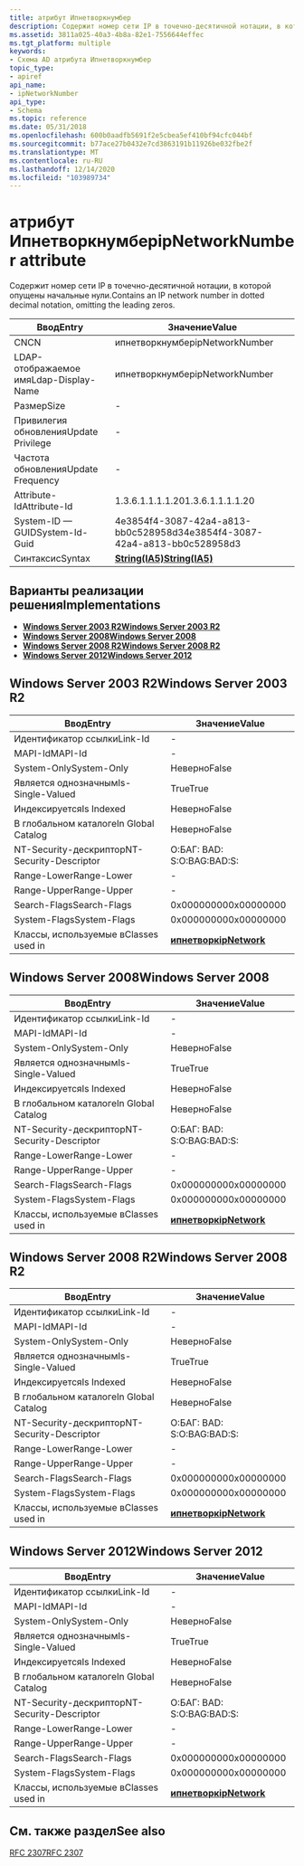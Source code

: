 ```yaml
---
title: атрибут Ипнетворкнумбер
description: Содержит номер сети IP в точечно-десятичной нотации, в которой опущены начальные нули.
ms.assetid: 3811a025-40a3-4b8a-82e1-7556644effec
ms.tgt_platform: multiple
keywords:
- Схема AD атрибута Ипнетворкнумбер
topic_type:
- apiref
api_name:
- ipNetworkNumber
api_type:
- Schema
ms.topic: reference
ms.date: 05/31/2018
ms.openlocfilehash: 600b0aadfb5691f2e5cbea5ef410bf94cfc044bf
ms.sourcegitcommit: b77ace27b0432e7cd3863191b11926be032fbe2f
ms.translationtype: MT
ms.contentlocale: ru-RU
ms.lasthandoff: 12/14/2020
ms.locfileid: "103989734"
---
```

# <a name="ipnetworknumber-attribute"></a><span data-ttu-id="074cd-104">атрибут Ипнетворкнумбер</span><span class="sxs-lookup"><span data-stu-id="074cd-104">ipNetworkNumber attribute</span></span>

<span data-ttu-id="074cd-105">Содержит номер сети IP в точечно-десятичной нотации, в которой опущены начальные нули.</span><span class="sxs-lookup"><span data-stu-id="074cd-105">Contains an IP network number in dotted decimal notation, omitting the leading zeros.</span></span>



| <span data-ttu-id="074cd-106">Ввод</span><span class="sxs-lookup"><span data-stu-id="074cd-106">Entry</span></span> | <span data-ttu-id="074cd-107">Значение</span><span class="sxs-lookup"><span data-stu-id="074cd-107">Value</span></span> |
|-------------------|--------------------------------------|
| <span data-ttu-id="074cd-108">CN</span><span class="sxs-lookup"><span data-stu-id="074cd-108">CN</span></span>                | <span data-ttu-id="074cd-109">ипнетворкнумбер</span><span class="sxs-lookup"><span data-stu-id="074cd-109">ipNetworkNumber</span></span>                      |
| <span data-ttu-id="074cd-110">LDAP-отображаемое имя</span><span class="sxs-lookup"><span data-stu-id="074cd-110">Ldap-Display-Name</span></span> | <span data-ttu-id="074cd-111">ипнетворкнумбер</span><span class="sxs-lookup"><span data-stu-id="074cd-111">ipNetworkNumber</span></span>                      |
| <span data-ttu-id="074cd-112">Размер</span><span class="sxs-lookup"><span data-stu-id="074cd-112">Size</span></span>              | \-                                   |
| <span data-ttu-id="074cd-113">Привилегия обновления</span><span class="sxs-lookup"><span data-stu-id="074cd-113">Update Privilege</span></span>  | \-                                   |
| <span data-ttu-id="074cd-114">Частота обновления</span><span class="sxs-lookup"><span data-stu-id="074cd-114">Update Frequency</span></span>  | \-                                   |
| <span data-ttu-id="074cd-115">Attribute-Id</span><span class="sxs-lookup"><span data-stu-id="074cd-115">Attribute-Id</span></span>      | <span data-ttu-id="074cd-116">1.3.6.1.1.1.1.20</span><span class="sxs-lookup"><span data-stu-id="074cd-116">1.3.6.1.1.1.1.20</span></span>                     |
| <span data-ttu-id="074cd-117">System-ID — GUID</span><span class="sxs-lookup"><span data-stu-id="074cd-117">System-Id-Guid</span></span>    | <span data-ttu-id="074cd-118">4e3854f4-3087-42a4-a813-bb0c528958d3</span><span class="sxs-lookup"><span data-stu-id="074cd-118">4e3854f4-3087-42a4-a813-bb0c528958d3</span></span> |
| <span data-ttu-id="074cd-119">Синтаксис</span><span class="sxs-lookup"><span data-stu-id="074cd-119">Syntax</span></span>            | [<span data-ttu-id="074cd-120">**String(IA5)**</span><span class="sxs-lookup"><span data-stu-id="074cd-120">**String(IA5)**</span></span>](s-string-ia5.md)  |



## <a name="implementations"></a><span data-ttu-id="074cd-121">Варианты реализации решения</span><span class="sxs-lookup"><span data-stu-id="074cd-121">Implementations</span></span>

-   [<span data-ttu-id="074cd-122">**Windows Server 2003 R2**</span><span class="sxs-lookup"><span data-stu-id="074cd-122">**Windows Server 2003 R2**</span></span>](#windows-server-2003-r2)
-   [<span data-ttu-id="074cd-123">**Windows Server 2008**</span><span class="sxs-lookup"><span data-stu-id="074cd-123">**Windows Server 2008**</span></span>](#windows-server-2008)
-   [<span data-ttu-id="074cd-124">**Windows Server 2008 R2**</span><span class="sxs-lookup"><span data-stu-id="074cd-124">**Windows Server 2008 R2**</span></span>](#windows-server-2008-r2)
-   [<span data-ttu-id="074cd-125">**Windows Server 2012**</span><span class="sxs-lookup"><span data-stu-id="074cd-125">**Windows Server 2012**</span></span>](#windows-server-2012)

## <a name="windows-server-2003-r2"></a><span data-ttu-id="074cd-126">Windows Server 2003 R2</span><span class="sxs-lookup"><span data-stu-id="074cd-126">Windows Server 2003 R2</span></span>



| <span data-ttu-id="074cd-127">Ввод</span><span class="sxs-lookup"><span data-stu-id="074cd-127">Entry</span></span> | <span data-ttu-id="074cd-128">Значение</span><span class="sxs-lookup"><span data-stu-id="074cd-128">Value</span></span> |
|------------------------|---------------------------------------------|
| <span data-ttu-id="074cd-129">Идентификатор ссылки</span><span class="sxs-lookup"><span data-stu-id="074cd-129">Link-Id</span></span>                | \-                                          |
| <span data-ttu-id="074cd-130">MAPI-Id</span><span class="sxs-lookup"><span data-stu-id="074cd-130">MAPI-Id</span></span>                | \-                                          |
| <span data-ttu-id="074cd-131">System-Only</span><span class="sxs-lookup"><span data-stu-id="074cd-131">System-Only</span></span>            | <span data-ttu-id="074cd-132">Неверно</span><span class="sxs-lookup"><span data-stu-id="074cd-132">False</span></span>                                       |
| <span data-ttu-id="074cd-133">Является однозначным</span><span class="sxs-lookup"><span data-stu-id="074cd-133">Is-Single-Valued</span></span>       | <span data-ttu-id="074cd-134">True</span><span class="sxs-lookup"><span data-stu-id="074cd-134">True</span></span>                                        |
| <span data-ttu-id="074cd-135">Индексируется</span><span class="sxs-lookup"><span data-stu-id="074cd-135">Is Indexed</span></span>             | <span data-ttu-id="074cd-136">Неверно</span><span class="sxs-lookup"><span data-stu-id="074cd-136">False</span></span>                                       |
| <span data-ttu-id="074cd-137">В глобальном каталоге</span><span class="sxs-lookup"><span data-stu-id="074cd-137">In Global Catalog</span></span>      | <span data-ttu-id="074cd-138">Неверно</span><span class="sxs-lookup"><span data-stu-id="074cd-138">False</span></span>                                       |
| <span data-ttu-id="074cd-139">NT-Security-дескриптор</span><span class="sxs-lookup"><span data-stu-id="074cd-139">NT-Security-Descriptor</span></span> | <span data-ttu-id="074cd-140">О:БАГ: BAD: S:</span><span class="sxs-lookup"><span data-stu-id="074cd-140">O:BAG:BAD:S:</span></span>                                |
| <span data-ttu-id="074cd-141">Range-Lower</span><span class="sxs-lookup"><span data-stu-id="074cd-141">Range-Lower</span></span>            | \-                                          |
| <span data-ttu-id="074cd-142">Range-Upper</span><span class="sxs-lookup"><span data-stu-id="074cd-142">Range-Upper</span></span>            | \-                                          |
| <span data-ttu-id="074cd-143">Search-Flags</span><span class="sxs-lookup"><span data-stu-id="074cd-143">Search-Flags</span></span>           | <span data-ttu-id="074cd-144">0x00000000</span><span class="sxs-lookup"><span data-stu-id="074cd-144">0x00000000</span></span>                                  |
| <span data-ttu-id="074cd-145">System-Flags</span><span class="sxs-lookup"><span data-stu-id="074cd-145">System-Flags</span></span>           | <span data-ttu-id="074cd-146">0x00000000</span><span class="sxs-lookup"><span data-stu-id="074cd-146">0x00000000</span></span>                                  |
| <span data-ttu-id="074cd-147">Классы, используемые в</span><span class="sxs-lookup"><span data-stu-id="074cd-147">Classes used in</span></span>        | [<span data-ttu-id="074cd-148">**ипнетворк**</span><span class="sxs-lookup"><span data-stu-id="074cd-148">**ipNetwork**</span></span>](c-ipnetwork.md)<br/> |



## <a name="windows-server-2008"></a><span data-ttu-id="074cd-149">Windows Server 2008</span><span class="sxs-lookup"><span data-stu-id="074cd-149">Windows Server 2008</span></span>



| <span data-ttu-id="074cd-150">Ввод</span><span class="sxs-lookup"><span data-stu-id="074cd-150">Entry</span></span> | <span data-ttu-id="074cd-151">Значение</span><span class="sxs-lookup"><span data-stu-id="074cd-151">Value</span></span> |
|------------------------|---------------------------------------------|
| <span data-ttu-id="074cd-152">Идентификатор ссылки</span><span class="sxs-lookup"><span data-stu-id="074cd-152">Link-Id</span></span>                | \-                                          |
| <span data-ttu-id="074cd-153">MAPI-Id</span><span class="sxs-lookup"><span data-stu-id="074cd-153">MAPI-Id</span></span>                | \-                                          |
| <span data-ttu-id="074cd-154">System-Only</span><span class="sxs-lookup"><span data-stu-id="074cd-154">System-Only</span></span>            | <span data-ttu-id="074cd-155">Неверно</span><span class="sxs-lookup"><span data-stu-id="074cd-155">False</span></span>                                       |
| <span data-ttu-id="074cd-156">Является однозначным</span><span class="sxs-lookup"><span data-stu-id="074cd-156">Is-Single-Valued</span></span>       | <span data-ttu-id="074cd-157">True</span><span class="sxs-lookup"><span data-stu-id="074cd-157">True</span></span>                                        |
| <span data-ttu-id="074cd-158">Индексируется</span><span class="sxs-lookup"><span data-stu-id="074cd-158">Is Indexed</span></span>             | <span data-ttu-id="074cd-159">Неверно</span><span class="sxs-lookup"><span data-stu-id="074cd-159">False</span></span>                                       |
| <span data-ttu-id="074cd-160">В глобальном каталоге</span><span class="sxs-lookup"><span data-stu-id="074cd-160">In Global Catalog</span></span>      | <span data-ttu-id="074cd-161">Неверно</span><span class="sxs-lookup"><span data-stu-id="074cd-161">False</span></span>                                       |
| <span data-ttu-id="074cd-162">NT-Security-дескриптор</span><span class="sxs-lookup"><span data-stu-id="074cd-162">NT-Security-Descriptor</span></span> | <span data-ttu-id="074cd-163">О:БАГ: BAD: S:</span><span class="sxs-lookup"><span data-stu-id="074cd-163">O:BAG:BAD:S:</span></span>                                |
| <span data-ttu-id="074cd-164">Range-Lower</span><span class="sxs-lookup"><span data-stu-id="074cd-164">Range-Lower</span></span>            | \-                                          |
| <span data-ttu-id="074cd-165">Range-Upper</span><span class="sxs-lookup"><span data-stu-id="074cd-165">Range-Upper</span></span>            | \-                                          |
| <span data-ttu-id="074cd-166">Search-Flags</span><span class="sxs-lookup"><span data-stu-id="074cd-166">Search-Flags</span></span>           | <span data-ttu-id="074cd-167">0x00000000</span><span class="sxs-lookup"><span data-stu-id="074cd-167">0x00000000</span></span>                                  |
| <span data-ttu-id="074cd-168">System-Flags</span><span class="sxs-lookup"><span data-stu-id="074cd-168">System-Flags</span></span>           | <span data-ttu-id="074cd-169">0x00000000</span><span class="sxs-lookup"><span data-stu-id="074cd-169">0x00000000</span></span>                                  |
| <span data-ttu-id="074cd-170">Классы, используемые в</span><span class="sxs-lookup"><span data-stu-id="074cd-170">Classes used in</span></span>        | [<span data-ttu-id="074cd-171">**ипнетворк**</span><span class="sxs-lookup"><span data-stu-id="074cd-171">**ipNetwork**</span></span>](c-ipnetwork.md)<br/> |



## <a name="windows-server-2008-r2"></a><span data-ttu-id="074cd-172">Windows Server 2008 R2</span><span class="sxs-lookup"><span data-stu-id="074cd-172">Windows Server 2008 R2</span></span>



| <span data-ttu-id="074cd-173">Ввод</span><span class="sxs-lookup"><span data-stu-id="074cd-173">Entry</span></span> | <span data-ttu-id="074cd-174">Значение</span><span class="sxs-lookup"><span data-stu-id="074cd-174">Value</span></span> |
|------------------------|---------------------------------------------|
| <span data-ttu-id="074cd-175">Идентификатор ссылки</span><span class="sxs-lookup"><span data-stu-id="074cd-175">Link-Id</span></span>                | \-                                          |
| <span data-ttu-id="074cd-176">MAPI-Id</span><span class="sxs-lookup"><span data-stu-id="074cd-176">MAPI-Id</span></span>                | \-                                          |
| <span data-ttu-id="074cd-177">System-Only</span><span class="sxs-lookup"><span data-stu-id="074cd-177">System-Only</span></span>            | <span data-ttu-id="074cd-178">Неверно</span><span class="sxs-lookup"><span data-stu-id="074cd-178">False</span></span>                                       |
| <span data-ttu-id="074cd-179">Является однозначным</span><span class="sxs-lookup"><span data-stu-id="074cd-179">Is-Single-Valued</span></span>       | <span data-ttu-id="074cd-180">True</span><span class="sxs-lookup"><span data-stu-id="074cd-180">True</span></span>                                        |
| <span data-ttu-id="074cd-181">Индексируется</span><span class="sxs-lookup"><span data-stu-id="074cd-181">Is Indexed</span></span>             | <span data-ttu-id="074cd-182">Неверно</span><span class="sxs-lookup"><span data-stu-id="074cd-182">False</span></span>                                       |
| <span data-ttu-id="074cd-183">В глобальном каталоге</span><span class="sxs-lookup"><span data-stu-id="074cd-183">In Global Catalog</span></span>      | <span data-ttu-id="074cd-184">Неверно</span><span class="sxs-lookup"><span data-stu-id="074cd-184">False</span></span>                                       |
| <span data-ttu-id="074cd-185">NT-Security-дескриптор</span><span class="sxs-lookup"><span data-stu-id="074cd-185">NT-Security-Descriptor</span></span> | <span data-ttu-id="074cd-186">О:БАГ: BAD: S:</span><span class="sxs-lookup"><span data-stu-id="074cd-186">O:BAG:BAD:S:</span></span>                                |
| <span data-ttu-id="074cd-187">Range-Lower</span><span class="sxs-lookup"><span data-stu-id="074cd-187">Range-Lower</span></span>            | \-                                          |
| <span data-ttu-id="074cd-188">Range-Upper</span><span class="sxs-lookup"><span data-stu-id="074cd-188">Range-Upper</span></span>            | \-                                          |
| <span data-ttu-id="074cd-189">Search-Flags</span><span class="sxs-lookup"><span data-stu-id="074cd-189">Search-Flags</span></span>           | <span data-ttu-id="074cd-190">0x00000000</span><span class="sxs-lookup"><span data-stu-id="074cd-190">0x00000000</span></span>                                  |
| <span data-ttu-id="074cd-191">System-Flags</span><span class="sxs-lookup"><span data-stu-id="074cd-191">System-Flags</span></span>           | <span data-ttu-id="074cd-192">0x00000000</span><span class="sxs-lookup"><span data-stu-id="074cd-192">0x00000000</span></span>                                  |
| <span data-ttu-id="074cd-193">Классы, используемые в</span><span class="sxs-lookup"><span data-stu-id="074cd-193">Classes used in</span></span>        | [<span data-ttu-id="074cd-194">**ипнетворк**</span><span class="sxs-lookup"><span data-stu-id="074cd-194">**ipNetwork**</span></span>](c-ipnetwork.md)<br/> |



## <a name="windows-server-2012"></a><span data-ttu-id="074cd-195">Windows Server 2012</span><span class="sxs-lookup"><span data-stu-id="074cd-195">Windows Server 2012</span></span>



| <span data-ttu-id="074cd-196">Ввод</span><span class="sxs-lookup"><span data-stu-id="074cd-196">Entry</span></span> | <span data-ttu-id="074cd-197">Значение</span><span class="sxs-lookup"><span data-stu-id="074cd-197">Value</span></span> |
|------------------------|---------------------------------------------|
| <span data-ttu-id="074cd-198">Идентификатор ссылки</span><span class="sxs-lookup"><span data-stu-id="074cd-198">Link-Id</span></span>                | \-                                          |
| <span data-ttu-id="074cd-199">MAPI-Id</span><span class="sxs-lookup"><span data-stu-id="074cd-199">MAPI-Id</span></span>                | \-                                          |
| <span data-ttu-id="074cd-200">System-Only</span><span class="sxs-lookup"><span data-stu-id="074cd-200">System-Only</span></span>            | <span data-ttu-id="074cd-201">Неверно</span><span class="sxs-lookup"><span data-stu-id="074cd-201">False</span></span>                                       |
| <span data-ttu-id="074cd-202">Является однозначным</span><span class="sxs-lookup"><span data-stu-id="074cd-202">Is-Single-Valued</span></span>       | <span data-ttu-id="074cd-203">True</span><span class="sxs-lookup"><span data-stu-id="074cd-203">True</span></span>                                        |
| <span data-ttu-id="074cd-204">Индексируется</span><span class="sxs-lookup"><span data-stu-id="074cd-204">Is Indexed</span></span>             | <span data-ttu-id="074cd-205">Неверно</span><span class="sxs-lookup"><span data-stu-id="074cd-205">False</span></span>                                       |
| <span data-ttu-id="074cd-206">В глобальном каталоге</span><span class="sxs-lookup"><span data-stu-id="074cd-206">In Global Catalog</span></span>      | <span data-ttu-id="074cd-207">Неверно</span><span class="sxs-lookup"><span data-stu-id="074cd-207">False</span></span>                                       |
| <span data-ttu-id="074cd-208">NT-Security-дескриптор</span><span class="sxs-lookup"><span data-stu-id="074cd-208">NT-Security-Descriptor</span></span> | <span data-ttu-id="074cd-209">О:БАГ: BAD: S:</span><span class="sxs-lookup"><span data-stu-id="074cd-209">O:BAG:BAD:S:</span></span>                                |
| <span data-ttu-id="074cd-210">Range-Lower</span><span class="sxs-lookup"><span data-stu-id="074cd-210">Range-Lower</span></span>            | \-                                          |
| <span data-ttu-id="074cd-211">Range-Upper</span><span class="sxs-lookup"><span data-stu-id="074cd-211">Range-Upper</span></span>            | \-                                          |
| <span data-ttu-id="074cd-212">Search-Flags</span><span class="sxs-lookup"><span data-stu-id="074cd-212">Search-Flags</span></span>           | <span data-ttu-id="074cd-213">0x00000000</span><span class="sxs-lookup"><span data-stu-id="074cd-213">0x00000000</span></span>                                  |
| <span data-ttu-id="074cd-214">System-Flags</span><span class="sxs-lookup"><span data-stu-id="074cd-214">System-Flags</span></span>           | <span data-ttu-id="074cd-215">0x00000000</span><span class="sxs-lookup"><span data-stu-id="074cd-215">0x00000000</span></span>                                  |
| <span data-ttu-id="074cd-216">Классы, используемые в</span><span class="sxs-lookup"><span data-stu-id="074cd-216">Classes used in</span></span>        | [<span data-ttu-id="074cd-217">**ипнетворк**</span><span class="sxs-lookup"><span data-stu-id="074cd-217">**ipNetwork**</span></span>](c-ipnetwork.md)<br/> |



## <a name="see-also"></a><span data-ttu-id="074cd-218">См. также раздел</span><span class="sxs-lookup"><span data-stu-id="074cd-218">See also</span></span>

<dl> <dt>

[<span data-ttu-id="074cd-219">RFC 2307</span><span class="sxs-lookup"><span data-stu-id="074cd-219">RFC 2307</span></span>](https://www.ietf.org/rfc/rfc2307.txt)
</dt> </dl>

 

 





